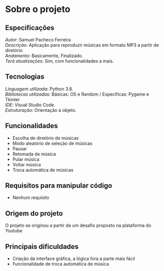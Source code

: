 # Sobre o projeto

## Especificações
*Autor*: Samuel Pacheco Ferreira  
*Descrição*: Aplicação para reproduzir músicas em formato MP3 a partir de diretório  
*Andamento*: Basicamente, Finalizado.   
*Terá atualizações*: Sim, com funcionalidades a mais.

## Tecnologias
*Linguagem utilizada*: Python 3.8.    
*Bibliotecas utilizadas*: Básicas: OS e Random / Específicas: Pygame e Tkinter  
*IDE*: Visual Studio Code.    
*Estruturação*: Orientação a objeto.   

## Funcionalidades
* Escolha de diretório de músicas  
* Modo aleatório de seleção de músicas  
* Pausar  
* Retomada de música  
* Pular música  
* Voltar música  
* Troca automática de músicas  

## Requisitos para manipular código
* Nenhum requisito

## Origem do projeto
O projeto se originou a partir de um desafio proposto na plataforma do Youtube
 
## Principais dificuldades
* Criação da interface gráfica, a lógica fora a parte mais fácil  
* Funcionalidade de troca automática de música  


